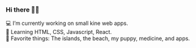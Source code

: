### Hi there 🤙🏽

💻 I’m currently working on small kine web apps.<br/>
🌴 Learning HTML, CSS, Javascript, React.<br/>
🌺 Favorite things:  The islands, the beach, my puppy, medicine, and apps.<br/>

<!--
**Qirhi/Qirhi** is a ✨ _special_ ✨ repository because its `README.md` (this file) appears on your GitHub profile.

Here are some ideas to get you started:

- 🔭 I’m currently working on ...
- 🌱 I’m currently learning ...
- 👯 I’m looking to collaborate on ...
- 🤔 I’m looking for help with ...
- 💬 Ask me about ...
- 📫 How to reach me: ...
- 😄 Pronouns: ...
- ⚡ Fun fact: ...
-->
